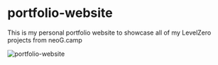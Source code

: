 # portfolio-website
 This is my personal portfolio website to showcase all of my LevelZero projects from neoG.camp

![portfolio-website](https://user-images.githubusercontent.com/87223296/205587039-69dfc9ae-c9e3-40f5-8851-8994bc3ee42b.jpg)
